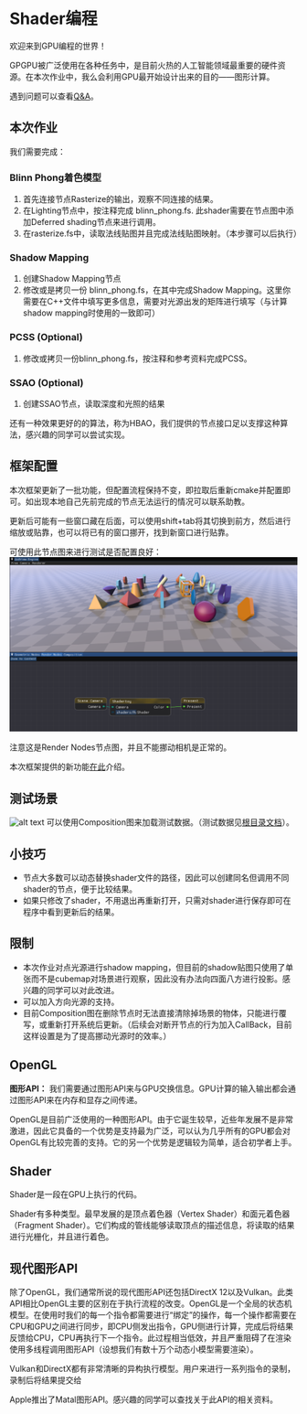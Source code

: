 # Shader编程

欢迎来到GPU编程的世界！

GPGPU被广泛使用在各种任务中，是目前火热的人工智能领域最重要的硬件资源。在本次作业中，我么会利用GPU最开始设计出来的目的——图形计算。

遇到问题可以查看[Q&A](./QA.md)。

## 本次作业

我们需要完成：

### Blinn Phong着色模型
1. 首先连接节点Rasterize的输出，观察不同连接的结果。
2. 在Lighting节点中，按注释完成 blinn_phong.fs. 此shader需要在节点图中添加Deferred shading节点来进行调用。
3. 在rasterize.fs中，读取法线贴图并且完成法线贴图映射。（本步骤可以后执行）

### Shadow Mapping
1. 创建Shadow Mapping节点
2. 修改或是拷贝一份 blinn_phong.fs，在其中完成Shadow Mapping。这里你需要在C++文件中填写更多信息，需要对光源出发的矩阵进行填写（与计算shadow mapping时使用的一致即可）

### PCSS (Optional)
1. 修改或拷贝一份blinn_phong.fs，按注释和参考资料完成PCSS。
### SSAO (Optional)
1. 创建SSAO节点，读取深度和光照的结果

还有一种效果更好的的算法，称为HBAO，我们提供的节点接口足以支撑这种算法，感兴趣的同学可以尝试实现。


## 框架配置

本次框架更新了一批功能，但配置流程保持不变，即拉取后重新cmake并配置即可。如出现本地自己先前完成的节点无法运行的情况可以联系助教。

更新后可能有一些窗口藏在后面，可以使用shift+tab将其切换到前方，然后进行缩放或贴靠，也可以将已有的窗口挪开，找到新窗口进行贴靠。

可使用此节点图来进行测试是否配置良好：
![alt text](image-4.png)

注意这是Render Nodes节点图，并且不能挪动相机是正常的。

本次框架提供的新功能[在此](./NewFeatures.md)介绍。

## 测试场景

![alt text](image-5.png)
可以使用Composition图来加载测试数据。（测试数据见[根目录文档](../README.md)）。

## 小技巧
- 节点大多数可以动态替换shader文件的路径，因此可以创建同名但调用不同shader的节点，便于比较结果。
- 如果只修改了shader，不用退出再重新打开，只需对shader进行保存即可在程序中看到更新后的结果。

## 限制

- 本次作业对点光源进行shadow mapping，但目前的shadow贴图只使用了单张而不是cubemap对场景进行观察，因此没有办法向四面八方进行投影。感兴趣的同学可以对此改进。
- 可以加入方向光源的支持。
- 目前Composition图在删除节点时无法直接清除掉场景的物体，只能进行覆写，或重新打开系统后更新。（后续会对断开节点的行为加入CallBack，目前这样设置是为了提高挪动光源时的效率。）

## OpenGL

**图形API：** 我们需要通过图形API来与GPU交换信息。GPU计算的输入输出都会通过图形API来在内存和显存之间传递。

OpenGL是目前广泛使用的一种图形API。由于它诞生较早，近些年发展不是非常激进，因此它具备的一个优势是支持最为广泛，可以认为几乎所有的GPU都会对OpenGL有比较完善的支持。它的另一个优势是逻辑较为简单，适合初学者上手。


## Shader

Shader是一段在GPU上执行的代码。

Shader有多种类型。最早发展的是顶点着色器（Vertex Shader）和面元着色器（Fragment Shader）。它们构成的管线能够读取顶点的描述信息，将读取的结果进行光栅化，并且进行着色。


## 现代图形API

除了OpenGL，我们通常所说的现代图形API还包括DirectX 12以及Vulkan。此类API相比OpenGL主要的区别在于执行流程的改变。OpenGL是一个全局的状态机模型。在使用时我们的每一个指令都需要进行“绑定”的操作，每一个操作都需要在CPU和GPU之间进行同步，即CPU侧发出指令，GPU侧进行计算，完成后将结果反馈给CPU，CPU再执行下一个指令。此过程相当低效，并且严重阻碍了在渲染使用多线程调用图形API（设想我们有数十万个动态小模型需要渲染）。

Vulkan和DirectX都有非常清晰的异构执行模型。用户来进行一系列指令的录制，录制后将结果提交给

Apple推出了Matal图形API。感兴趣的同学可以查找关于此API的相关资料。
